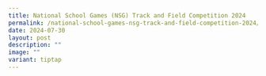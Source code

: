 ```yaml
---
title: National School Games (NSG) Track and Field Competition 2024
permalink: /national-school-games-nsg-track-and-field-competition-2024/
date: 2024-07-30
layout: post
description: ""
image: ""
variant: tiptap
---
```

